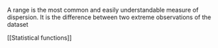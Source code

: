 A range is the most common and easily understandable measure of dispersion. It is the difference between two extreme observations of the dataset

[[Statistical functions]]